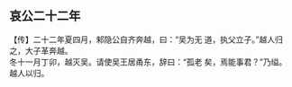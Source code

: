 ## 哀公二十二年

【传】二十二年夏四月，邾隐公自齐奔越，曰：“吴为无
道，执父立子。”越人归之，大子革奔越。  
冬十一月丁卯，越灭吴。请使吴王居甬东，辞曰：“孤老
矣，焉能事君？”乃缢。越人以归。  


